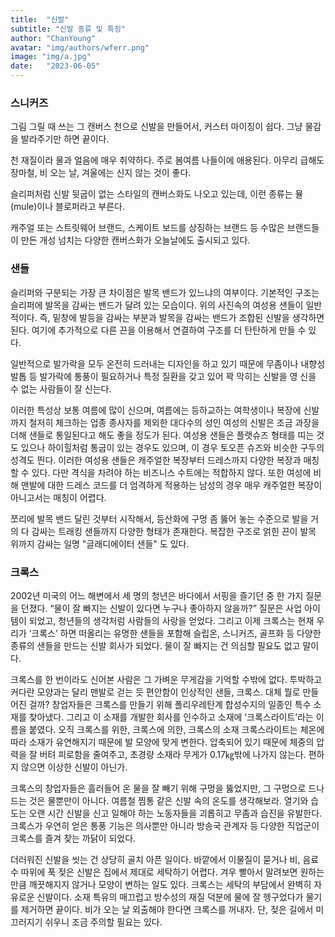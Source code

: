 ```yaml
---
title:  "신발"
subtitle: "신발 종류 및 특징"
author: "ChanYoung"
avatar: "img/authors/wferr.png"
image: "img/a.jpg"
date:   "2023-06-05"
---
```


###  

### 스니커즈
그림 그릴 때 쓰는 그 캔버스 천으로 신발을 만들어서, 커스터 마이징이 쉽다. 그냥 물감을 발라주기만 하면 끝이다.

천 재질이라 물과 얼음에 매우 취약하다. 주로 봄여름 나들이에 애용된다. 아무리 급해도 장마철, 비 오는 날, 겨울에는 신지 않는 것이 좋다.

슬리퍼처럼 신발 뒷굽이 없는 스타일의 캔버스화도 나오고 있는데, 이런 종류는 뮬(mule)이나 블로퍼라고 부른다.

캐주얼 또는 스트릿웨어 브랜드, 스케이트 보드를 상징하는 브랜드 등 수많은 브랜드들이 만든 개성 넘치는 다양한 캔버스화가 오늘날에도 출시되고 있다.

### 샌들
슬리퍼와 구분되는 가장 큰 차이점은 발목 밴드가 있느냐의 여부이다. 기본적인 구조는 슬리퍼에 발목을 감싸는 밴드가 달려 있는 모습이다. 위의 사진속의 여성용 샌들이 일반적이다. 즉, 밑창에 발등을 감싸는 부분과 발목을 감싸는 밴드가 조합된 신발을 생각하면 된다. 여기에 추가적으로 다른 끈을 이용해서 연결하여 구조를 더 탄탄하게 만들 수 있다.

일반적으로 발가락을 모두 온전히 드러내는 디자인을 하고 있기 때문에 무좀이나 내향성 발톱 등 발가락에 통풍이 필요하거나 특정 질환을 갖고 있어 꽉 막히는 신발을 영 신을 수 없는 사람들이 잘 신는다.

이러한 특성상 보통 여름에 많이 신으며, 여름에는 등하교하는 여학생이나 복장에 신발까지 철저히 체크하는 업종 종사자를 제외한 대다수의 성인 여성의 신발은 조금 과장을 더해 샌들로 통일된다고 해도 좋을 정도가 된다. 여성용 샌들은 플랫슈즈 형태를 띠는 것도 있으나 하이힐처럼 통굽이 있는 경우도 있으며, 이 경우 토오픈 슈즈와 비슷한 구두의 성격도 띈다. 이러한 여성용 샌들은 캐주얼한 복장부터 드레스까지 다양한 복장과 매칭할 수 있다. 다만 격식을 차려야 하는 비즈니스 수트에는 적합하지 않다. 또한 여성에 비해 맨발에 대한 드레스 코드를 더 엄격하게 적용하는 남성의 경우 매우 캐주얼한 복장이 아니고서는 매칭이 어렵다.

쪼리에 발목 밴드 달린 것부터 시작해서, 등산화에 구멍 좀 뚫어 놓는 수준으로 발을 거의 다 감싸는 트래킹 샌들까지 다양한 형태가 존재한다. 복잡한 구조로 얽힌 끈이 발목 위까지 감싸는 일명 "글래디에이터 샌들" 도 있다.

### 크록스
2002년 미국의 어느 해변에서 세 명의 청년은 바다에서 서핑을 즐기던 중 한 가지 질문을 던졌다. “물이 잘 빠지는 신발이 있다면 누구나 좋아하지 않을까?” 질문은 사업 아이템이 되었고, 청년들의 생각처럼 사람들의 사랑을 얻었다. 그리고 이제 크록스는 현재 우리가 ‘크록스’ 하면 떠올리는 유명한 샌들을 포함해 슬립온, 스니커즈, 골프화 등 다양한 종류의 샌들을 만드는 신발 회사가 되었다. 물이 잘 빠지는 건 의심할 필요도 없고 말이다.

크록스를 한 번이라도 신어본 사람은 그 가벼운 무게감을 기억할 수밖에 없다. 투박하고 커다란 모양과는 달리 맨발로 걷는 듯 편안함이 인상적인 샌들, 크록스. 대체 뭘로 만들어진 걸까? 창업자들은 크록스를 만들기 위해 폴리우레탄계 합성수지의 일종인 특수 소재를 찾아냈다. 그리고 이 소재를 개발한 회사를 인수하고 소재에 ‘크록스라이트’라는 이름을 붙였다. 오직 크록스를 위한, 크록스에 의한, 크록스의 소재 크록스라이트는 체온에 따라 소재가 유연해지기 때문에 발 모양에 맞게 변한다. 압축되어 있기 때문에 체중의 압력을 잘 버텨 피로함을 줄여주고, 초경량 소재라 무게가 0.17㎏밖에 나가지 않는다. 편하지 않으면 이상한 신발이 아닌가.

크록스의 창업자들은 흘러들어 온 물을 잘 빼기 위해 구멍을 뚫었지만, 그 구멍으로 드나드는 것은 물뿐만이 아니다. 여름철 찜통 같은 신발 속의 온도를 생각해보라. 열기와 습도는 오랜 시간 신발을 신고 일해야 하는 노동자들을 괴롭히고 무좀과 습진을 유발한다. 크록스가 우연히 얻은 통풍 기능은 의사뿐만 아니라 방송국 관계자 등 다양한 직업군이 크록스를 즐겨 찾는 까닭이 되었다.

더러워진 신발을 씻는 건 상당히 골치 아픈 일이다. 바깥에서 이물질이 묻거나 비, 음료수 따위에 푹 젖은 신발은 집에서 제대로 세탁하기 어렵다. 겨우 빨아서 말려보면 원하는 만큼 깨끗해지지 않거나 모양이 변하는 일도 있다. 크록스는 세탁의 부담에서 완벽히 자유로운 신발이다. 소재 특유의 매끄럽고 방수성의 재질 덕분에 물에 잘 헹구었다가 물기를 제거하면 끝이다. 비가 오는 날 외출해야 한다면 크록스를 꺼내자. 단, 젖은 길에서 미끄러지기 쉬우니 조금 주의할 필요는 있다.